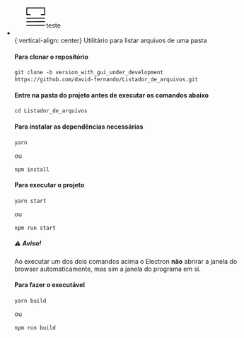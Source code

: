 <div><ul style="display: inline"><li style="display: inline"><img src="public/icon.png" height="48"></li><li style="display: inline">teste<li><ul></div>{:vertical-align: center}
Utilitário para listar arquivos de uma pasta

#### Para clonar o repositório
```
git clone -b version_with_gui_under_development https://github.com/david-fernando/Listador_de_arquivos.git
```
#### Entre na pasta do projeto antes de executar os comandos abaixo
```
cd Listador_de_arquivos 
```
#### Para instalar as dependências necessárias
```
yarn
```
ou
```
npm install
```
#### Para executar o projeto
```
yarn start
```
ou
```
npm run start
```
##### ⚠️ Aviso!
Ao executar um dos dois comandos acima o Electron **não** abrirar a janela do browser automaticamente, mas sim a janela do programa em si.

#### Para fazer o executável
```
yarn build
```
ou
```
npm run build
```
